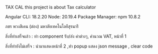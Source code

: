 TAX CAL
this project is about Tax calculator


Angular CLI: 18.2.20
Node: 20.19.4
Package Manager: npm 10.8.2


ภชร พวงสีเคน (ต๋อง) มหาลัยเทคโนโลยีสุรนารี

สิ่งที่ทำเสร็จแล้ว : ทำ component รับ/ส่ง ค่าต่างๆ, คำนวณ VAT, หน้าที่ 1

สิ่งที่ทำยังไม่เสร็จ : นำมาแสดงหน้าที่ 2 ,ทำ popup แสดง json message , clear code
